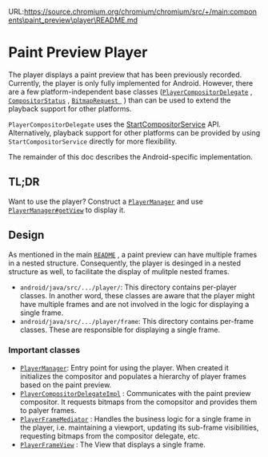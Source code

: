 URL:https://source.chromium.org/chromium/chromium/src/+/main:components\paint_preview\player\README.md
# Paint Preview Player

The player displays a paint preview that has been previously recorded.
Currently, the player is only fully implemented for Android. However, there
are a few platform-independent base classes ([`PlayerCompositorDelegate`](https://source.chromium.org/chromium/chromium/src/+/main:/components/paint_preview/player/player_compositor_delegate.cc)
, [`CompositorStatus`](https://source.chromium.org/chromium/chromium/src/+/main:/components/paint_preview/player/compositor_status.h)
, [`BitmapRequest `](https://source.chromium.org/chromium/chromium/src/+/main:/components/paint_preview/player/bitmap_request.cc)
) than can be used to extend the playback support for other platforms.

`PlayerCompositorDelegate` uses the [StartCompositorService](https://source.chromium.org/chromium/chromium/src/+/main:components/paint_preview/browser/compositor_utils.h;bpv=1;bpt=1;l=16?q=StartCompositorService&ss=chromium&gsn=StartCompositorService&gs=kythe%3A%2F%2Fchromium.googlesource.com%2Fchromium%2Fsrc%3Flang%3Dc%252B%252B%3Fpath%3Dsrc%2Fcomponents%2Fpaint_preview%2Fbrowser%2Fcompositor_utils.h%23E_S97S1y6_-ukZj8vR6XZUzOTYFPwOkwR0LybvqxVWg)
API. Alternatively, playback support for other platforms can be provided by
using `StartCompositorService` directly for more flexibility.

The remainder of this doc describes the Android-specific implementation.

## TL;DR

Want to use the player? Construct a [`PlayerManager`](https://source.chromium.org/chromium/chromium/src/+/main:/components/paint_preview/player/android/java/src/org/chromium/components/paintpreview/player/PlayerManager.java)
and use [`PlayerManager#getView`](https://source.chromium.org/chromium/chromium/src/+/main:components/paint_preview/player/android/java/src/org/chromium/components/paintpreview/player/PlayerManager.java;drc=c62b2799aeef847ccb9fbd5d1fc3e19e2938df9a;l=240)
to display it.

## Design

As mentioned in the main [`README`](https://source.chromium.org/chromium/chromium/src/+/main:/components/paint_preview/README.md)
, a paint preview can have multiple frames in a nested structure.
Consequently, the player is desinged in a nested structure as well, to
facilitate the display of mulitple nested frames.


* `android/java/src/.../player/`: This directory contains per-player classes.
In another word, these classes are aware that the player might have multiple
frames and are not involved in the logic for displaying a single frame.
* `android/java/src/.../player/frame`: This directory contains per-frame
classes. These are responsible for displaying a single frame.

### Important classes

* [`PlayerManager`](https://source.chromium.org/chromium/chromium/src/+/main:/components/paint_preview/player/android/java/src/org/chromium/components/paintpreview/player/PlayerManager.java):
Entry point for using the player. When created it initializes the compositor
and populates a hierarchy of player frames based on the paint preview.
* [`PlayerCompositorDelegateImpl`](https://source.chromium.org/chromium/chromium/src/+/main:/components/paint_preview/player/android/java/src/org/chromium/components/paintpreview/player/PlayerCompositorDelegateImpl.java)
: Communicates with the paint preview compositor. It requests bitmaps from the
comopsitor and provides them to palyer frames.
* [`PlayerFrameMediator`](https://source.chromium.org/chromium/chromium/src/+/main:/components/paint_preview/player/android/java/src/org/chromium/components/paintpreview/player/frame/PlayerFrameMediator.java)
: Handles the business logic for a single frame in the player, i.e.
maintaining a viewport, updating its sub-frame visibilities, requesting
bitmaps from the compositor delegate, etc.
* [`PlayerFrameView`](https://source.chromium.org/chromium/chromium/src/+/main:/components/paint_preview/player/android/java/src/org/chromium/components/paintpreview/player/frame/PlayerFrameView.java)
: The View that displays a single frame.